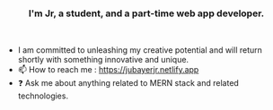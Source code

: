 <!-- <img src="https://raw.githubusercontent.com/DevJubr/DevJubr/main/e36ec678-7984-4cdd-8e4c-a3932772ff8e.gif" />
-->

### <div align="center">I'm Jr, a student, and a part-time web app developer.</div> 
<br/>  
 
  
- I am committed to unleashing my creative potential and will return shortly with something innovative and unique.
- 📫 How to reach me : https://jubayerjr.netlify.app
- ❓ Ask me about anything related to MERN stack and related technologies.




 

<br/>  
<br/>  

